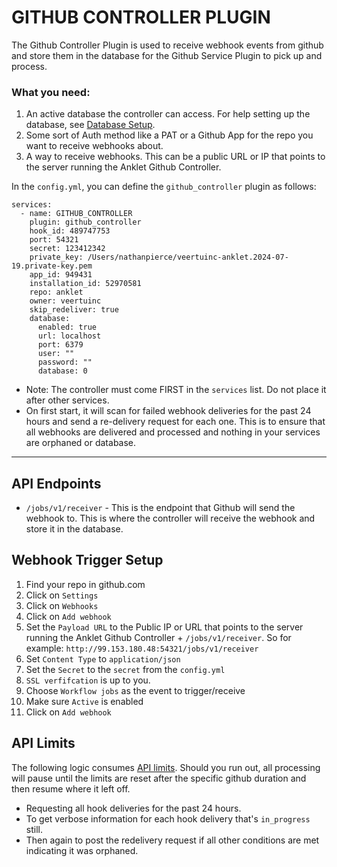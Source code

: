 # GITHUB CONTROLLER PLUGIN

The Github Controller Plugin is used to receive webhook events from github and store them in the database for the Github Service Plugin to pick up and process.

### What you need:

1. An active database the controller can access. For help setting up the database, see [Database Setup](https://github.com/veertuinc/anklet/blob/main/docs/database.md#database-setup).
1. Some sort of Auth method like a PAT or a Github App for the repo you want to receive webhooks about.
1. A way to receive webhooks. This can be a public URL or IP that points to the server running the Anklet Github Controller.

In the `config.yml`, you can define the `github_controller` plugin as follows:

```
services:
  - name: GITHUB_CONTROLLER
    plugin: github_controller
    hook_id: 489747753
    port: 54321
    secret: 123412342
    private_key: /Users/nathanpierce/veertuinc-anklet.2024-07-19.private-key.pem
    app_id: 949431
    installation_id: 52970581
    repo: anklet
    owner: veertuinc
    skip_redeliver: true
    database:
      enabled: true
      url: localhost
      port: 6379
      user: ""
      password: ""
      database: 0
```

- Note: The controller must come FIRST in the `services` list. Do not place it after other services.
- On first start, it will scan for failed webhook deliveries for the past 24 hours and send a re-delivery request for each one. This is to ensure that all webhooks are delivered and processed and nothing in your services are orphaned or database.

---

## API Endpoints

- `/jobs/v1/receiver` - This is the endpoint that Github will send the webhook to. This is where the controller will receive the webhook and store it in the database.

## Webhook Trigger Setup

1. Find your repo in github.com
1. Click on `Settings`
1. Click on `Webhooks`
1. Click on `Add webhook`
1. Set the `Payload URL` to the Public IP or URL that points to the server running the Anklet Github Controller + `/jobs/v1/receiver`. So for example: `http://99.153.180.48:54321/jobs/v1/receiver`
1. Set `Content Type` to `application/json`
1. Set the `Secret` to the `secret` from the `config.yml`
1. `SSL verfifcation` is up to you.
1. Choose `Workflow jobs` as the event to trigger/receive
1. Make sure `Active` is enabled
1. Click on `Add webhook`

## API Limits

The following logic consumes [API limits](https://docs.github.com/en/rest/using-the-rest-api/rate-limits-for-the-rest-api?apiVersion=2022-11-28). Should you run out, all processing will pause until the limits are reset after the specific github duration and then resume where it left off.
  - Requesting all hook deliveries for the past 24 hours.
  - To get verbose information for each hook delivery that's `in_progress` still.
  - Then again to post the redelivery request if all other conditions are met indicating it was orphaned.